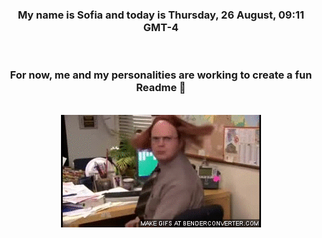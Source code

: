 


<div align="center">
<h3 >My name is Sofia and today is Thursday, 26 August, 09:11 GMT-4</h3><br>
<h3 >For now, me and my personalities are working to create a fun Readme 👋
</h3><br>
<img src='img/dwight.gif' alt='working...'/>
</div>
